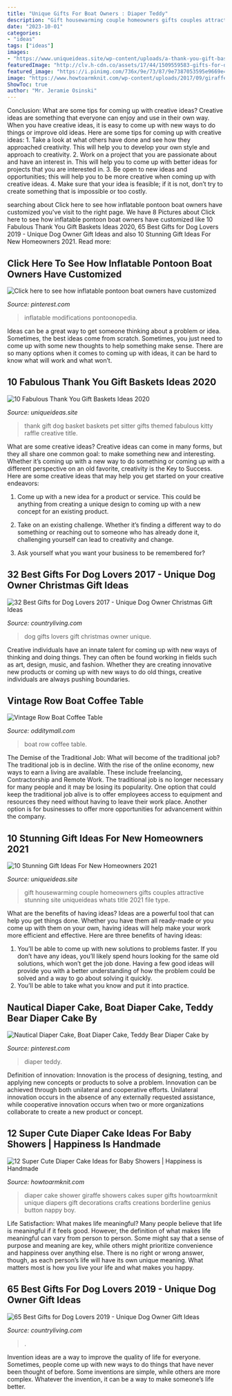 ```yaml
---
title: "Unique Gifts For Boat Owners : Diaper Teddy"
description: "Gift housewarming couple homeowners gifts couples attractive stunning site uniqueideas whats title 2021 file type"
date: "2023-10-01"
categories:
- "ideas"
tags: ["ideas"]
images:
- "https://www.uniqueideas.site/wp-content/uploads/a-thank-you-gift-basket-i-made-for-our-pet-sitter-dog-and-kitty.jpg"
featuredImage: "http://clv.h-cdn.co/assets/17/44/1509559583-gifts-for-dog-lovers.jpg"
featured_image: "https://i.pinimg.com/736x/9e/73/87/9e7387053595e9669e4108e2696e2e33.jpg"
image: "https://www.howtoarmknit.com/wp-content/uploads/2017/09/giraffe-diaper-cakes.jpg"
ShowToc: true
author: "Mr. Jeramie Osinski"
---
```



Conclusion: What are some tips for coming up with creative ideas?
Creative ideas are something that everyone can enjoy and use in their own way. When you have creative ideas, it is easy to come up with new ways to do things or improve old ideas. Here are some tips for coming up with creative ideas: 1. Take a look at what others have done and see how they approached creativity. This will help you to develop your own style and approach to creativity. 2. Work on a project that you are passionate about and have an interest in. This will help you to come up with better ideas for projects that you are interested in. 3. Be open to new ideas and opportunities; this will help you to be more creative when coming up with creative ideas. 4. Make sure that your idea is feasible; if it is not, don’t try to create something that is impossible or too costly. 
	

		
searching about Click here to see how inflatable pontoon boat owners have customized you've visit to the right page. We have 8 Pictures about Click here to see how inflatable pontoon boat owners have customized like 10 Fabulous Thank You Gift Baskets Ideas 2020, 65 Best Gifts for Dog Lovers 2019 - Unique Dog Owner Gift Ideas and also 10 Stunning Gift Ideas For New Homeowners 2021. Read more:
		
    
## Click Here To See How Inflatable Pontoon Boat Owners Have Customized

<img loading=lazy src="https://i.pinimg.com/736x/9e/73/87/9e7387053595e9669e4108e2696e2e33.jpg" onerror="this.onerror=null;this.src='https://tse4.mm.bing.net/th?id=OIP.iOHxO1LGzXi5C9L9RmIH8QHaFA&amp;pid=15.1';" alt="Click here to see how inflatable pontoon boat owners have customized">

_Source: pinterest.com_

>inflatable modifications pontoonopedia. 

	

Ideas can be a great way to get someone thinking about a problem or idea. Sometimes, the best ideas come from scratch. Sometimes, you just need to come up with some new thoughts to help something make sense. There are so many options when it comes to coming up with ideas, it can be hard to know what will work and what won’t.

    
## 10 Fabulous Thank You Gift Baskets Ideas 2020

<img loading=lazy src="https://www.uniqueideas.site/wp-content/uploads/a-thank-you-gift-basket-i-made-for-our-pet-sitter-dog-and-kitty.jpg" onerror="this.onerror=null;this.src='https://tse2.mm.bing.net/th?id=OIP.qtWxjdJqox0VxuT4M-sudQHaHa&amp;pid=15.1';" alt="10 Fabulous Thank You Gift Baskets Ideas 2020">

_Source: uniqueideas.site_

>thank gift dog basket baskets pet sitter gifts themed fabulous kitty raffle creative title. 

	

What are some creative ideas?
Creative ideas can come in many forms, but they all share one common goal: to make something new and interesting. Whether it’s coming up with a new way to do something or coming up with a different perspective on an old favorite, creativity is the Key to Success. Here are some creative ideas that may help you get started on your creative endeavors: 
1. Come up with a new idea for a product or service. This could be anything from creating a unique design to coming up with a new concept for an existing product.

2. Take on an existing challenge. Whether it’s finding a different way to do something or reaching out to someone who has already done it, challenging yourself can lead to creativity and change.

3. Ask yourself what you want your business to be remembered for?

    
## 32 Best Gifts For Dog Lovers 2017 - Unique Dog Owner Christmas Gift Ideas

<img loading=lazy src="http://clv.h-cdn.co/assets/17/44/1509559583-gifts-for-dog-lovers.jpg" onerror="this.onerror=null;this.src='https://tse2.mm.bing.net/th?id=OIP.iQr3aWpn4AAGBsUcgGTUqQHaE8&amp;pid=15.1';" alt="32 Best Gifts for Dog Lovers 2017 - Unique Dog Owner Christmas Gift Ideas">

_Source: countryliving.com_

>dog gifts lovers gift christmas owner unique. 

	

Creative individuals have an innate talent for coming up with new ways of thinking and doing things. They can often be found working in fields such as art, design, music, and fashion. Whether they are creating innovative new products or coming up with new ways to do old things, creative individuals are always pushing boundaries.

    
## Vintage Row Boat Coffee Table

<img loading=lazy src="https://odditymall.com/includes/content/upload/row-boat-boat-coffee-table-8102.jpg" onerror="this.onerror=null;this.src='https://tse1.mm.bing.net/th?id=OIP.huBF6APGiEl0u39nt_fhbwHaGc&amp;pid=15.1';" alt="Vintage Row Boat Coffee Table">

_Source: odditymall.com_

>boat row coffee table. 

	

The Demise of the Traditional Job: What will become of the traditional job?
The traditional job is in decline. With the rise of the online economy, new ways to earn a living are available. These include freelancing, Contractorship and Remote Work. The traditional job is no longer necessary for many people and it may be losing its popularity. One option that could keep the traditional job alive is to offer employees access to equipment and resources they need without having to leave their work place. Another option is for businesses to offer more opportunities for advancement within the company.

    
## 10 Stunning Gift Ideas For New Homeowners 2021

<img loading=lazy src="https://www.uniqueideas.site/wp-content/uploads/gifts-for-new-homeowners-home-design-lakaysports-best-gifts.jpeg" onerror="this.onerror=null;this.src='https://tse2.mm.bing.net/th?id=OIP.K5LJX4ZZXFIpcFSD5Z8vgQHaJ4&amp;pid=15.1';" alt="10 Stunning Gift Ideas For New Homeowners 2021">

_Source: uniqueideas.site_

>gift housewarming couple homeowners gifts couples attractive stunning site uniqueideas whats title 2021 file type. 

	

What are the benefits of having ideas?
Ideas are a powerful tool that can help you get things done. Whether you have them all ready-made or you come up with them on your own, having ideas will help make your work more efficient and effective. Here are three benefits of having ideas: 
1. You’ll be able to come up with new solutions to problems faster. If you don’t have any ideas, you’ll likely spend hours looking for the same old solutions, which won’t get the job done. Having a few good ideas will provide you with a better understanding of how the problem could be solved and a way to go about solving it quickly. 
2. You’ll be able to take what you know and put it into practice.

    
## Nautical Diaper Cake, Boat Diaper Cake, Teddy Bear Diaper Cake By

<img loading=lazy src="https://i.pinimg.com/originals/46/8f/68/468f6848fc23c60914f3e640d03a7b95.jpg" onerror="this.onerror=null;this.src='https://tse4.mm.bing.net/th?id=OIP.3R0tv68xmv-ADru41u4GzAHaJ4&amp;pid=15.1';" alt="Nautical Diaper Cake, Boat Diaper Cake, Teddy Bear Diaper Cake by">

_Source: pinterest.com_

>diaper teddy. 

	

Definition of innovation:
Innovation is the process of designing, testing, and applying new concepts or products to solve a problem. Innovation can be achieved through both unilateral and cooperative efforts. Unilateral innovation occurs in the absence of any externally requested assistance, while cooperative innovation occurs when two or more organizations collaborate to create a new product or concept.

    
## 12 Super Cute Diaper Cake Ideas For Baby Showers | Happiness Is Handmade

<img loading=lazy src="https://www.howtoarmknit.com/wp-content/uploads/2017/09/giraffe-diaper-cakes.jpg" onerror="this.onerror=null;this.src='https://tse4.mm.bing.net/th?id=OIP.J2cWWrgyn_PEUXYIIx055QHaMX&amp;pid=15.1';" alt="12 Super Cute Diaper Cake Ideas for Baby Showers | Happiness is Handmade">

_Source: howtoarmknit.com_

>diaper cake shower giraffe showers cakes super gifts howtoarmknit unique diapers gift decorations crafts creations borderline genius button nappy boy. 

	

Life Satisfaction: What makes life meaningful?
Many people believe that life is meaningful if it feels good. However, the definition of what makes life meaningful can vary from person to person. Some might say that a sense of purpose and meaning are key, while others might prioritize convenience and happiness over anything else. There is no right or wrong answer, though, as each person’s life will have its own unique meaning. What matters most is how you live your life and what makes you happy.

    
## 65 Best Gifts For Dog Lovers 2019 - Unique Dog Owner Gift Ideas

<img loading=lazy src="https://hips.hearstapps.com/hmg-prod.s3.amazonaws.com/images/gifts-for-dog-lovers-1571855402.jpg?crop=1.00xw:1.00xh;0,0&amp;resize=1200:*" onerror="this.onerror=null;this.src='https://tse4.mm.bing.net/th?id=OIP.-TFthgUUY8NvPAD8a3-M4AHaDt&amp;pid=15.1';" alt="65 Best Gifts for Dog Lovers 2019 - Unique Dog Owner Gift Ideas">

_Source: countryliving.com_

>. 

	

Invention ideas are a way to improve the quality of life for everyone. Sometimes, people come up with new ways to do things that have never been thought of before. Some inventions are simple, while others are more complex. Whatever the invention, it can be a way to make someone’s life better.

